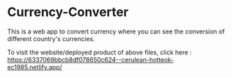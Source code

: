 # Currency-Converter
This is a web app to convert currency where you can see the conversion of different country's currencies.

To visit the website/deployed product of above files, click here : https://6337069bbcb8df078650c624--cerulean-hotteok-ec1985.netlify.app/
